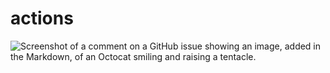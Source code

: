 # actions

![Screenshot of a comment on a GitHub issue showing an image, added in the Markdown, of an Octocat smiling and raising a tentacle.]([https://myoctocat.com/assets/images/base-octocat.svg](https://w7.pngwing.com/pngs/994/401/png-transparent-linux-open-source-svg-vertebrate-bird-linux.png)https://w7.pngwing.com/pngs/994/401/png-transparent-linux-open-source-svg-vertebrate-bird-linux.png)
